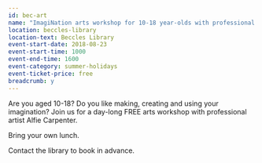 ```yaml
---
id: bec-art
name: "ImagiNation arts workshop for 10-18 year-olds with professional artist Alfie Carpenter"
location: beccles-library
location-text: Beccles Library
event-start-date: 2018-08-23
event-start-time: 1000
event-end-time: 1600
event-category: summer-holidays
event-ticket-price: free
breadcrumb: y
---
```


Are you aged 10-18? Do you like making, creating and using your imagination? Join us for a day-long FREE arts workshop with professional artist Alfie Carpenter.

Bring your own lunch.

Contact the library to book in advance.
